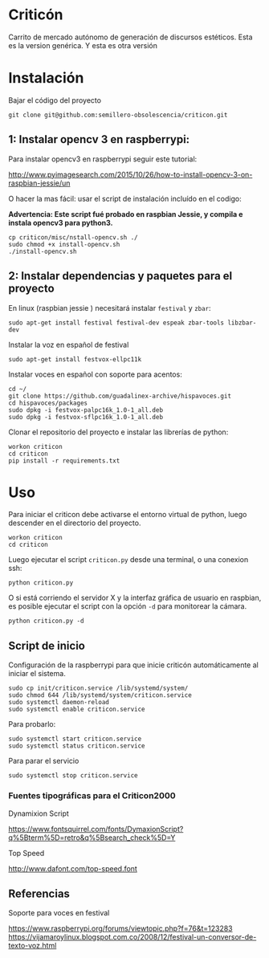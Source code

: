 # Criticón

Carrito de mercado autónomo de generación de discursos estéticos. Esta es la version genérica.
Y esta es otra versión 


# Instalación

Bajar el código del proyecto

```
git clone git@github.com:semillero-obsolescencia/criticon.git
```

## 1: Instalar opencv 3 en raspberrypi:

Para instalar opencv3 en raspberrypi seguir este tutorial:

http://www.pyimagesearch.com/2015/10/26/how-to-install-opencv-3-on-raspbian-jessie/un

O hacer la mas fácil: usar el script de instalación incluído en el codigo:

**Advertencia: Este script fué probado en raspbian Jessie, y compila e instala opencv3 para python3.**

```
cp criticon/misc/nstall-opencv.sh ./
sudo chmod +x install-opencv.sh
./install-opencv.sh
```

## 2: Instalar dependencias y paquetes para el proyecto

En linux (raspbian jessie ) necesitará instalar `festival` y `zbar`:

```
sudo apt-get install festival festival-dev espeak zbar-tools libzbar-dev
```

Instalar la voz en español de festival

```sudo apt-get install festvox-ellpc11k```


Instalar voces en español con soporte para acentos:

```
cd ~/
git clone https://github.com/guadalinex-archive/hispavoces.git
cd hispavoces/packages
sudo dpkg -i festvox-palpc16k_1.0-1_all.deb
sudo dpkg -i festvox-sflpc16k_1.0-1_all.deb
```

Clonar el repositorio del proyecto e instalar las librerías de python:

```
workon criticon
cd criticon
pip install -r requirements.txt
```

# Uso

Para iniciar el criticon debe activarse el entorno virtual de python, luego descender en el directorio del proyecto.

```
workon criticon
cd criticon
```

Luego  ejecutar el script ```criticon.py``` desde una terminal, o una conexion ssh:

```
python criticon.py
```

O si está corriendo  el servidor X y la interfaz gráfica de usuario en raspbian, es posible ejecutar el script con la opción ```-d``` para monitorear la cámara.

```
python criticon.py -d
```

## Script de inicio

Configuración de la raspberrypi para que inicie criticón automáticamente al iniciar el sistema.
```
sudo cp init/criticon.service /lib/systemd/system/
sudo chmod 644 /lib/systemd/system/criticon.service
sudo systemctl daemon-reload
sudo systemctl enable criticon.service
```

Para probarlo:

```
sudo systemctl start criticon.service
sudo systemctl status criticon.service
```

Para parar el servicio

```
sudo systemctl stop criticon.service
```


### Fuentes tipográficas para el Criticon2000

Dynamixion Script

https://www.fontsquirrel.com/fonts/DymaxionScript?q%5Bterm%5D=retro&q%5Bsearch_check%5D=Y

Top Speed

http://www.dafont.com/top-speed.font


## Referencias

Soporte para voces en festival

https://www.raspberrypi.org/forums/viewtopic.php?f=76&t=123283
https://vijamaroylinux.blogspot.com.co/2008/12/festival-un-conversor-de-texto-voz.html
